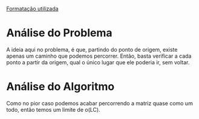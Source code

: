 [Formatação utilizada](https://katex.org/docs/supported.html)
# Análise do Problema
A ideia aqui no problema, é que, partindo do ponto de origem, existe apenas um caminho que podemos percorrer. Então, basta verificar a cada ponto a partir da origem, qual o único lugar que ele poderia ir, sem voltar. 

# Análise do Algoritmo
Como no pior caso podemos acabar percorrendo a matriz quase como um todo, então temos um limite de o(LC). 